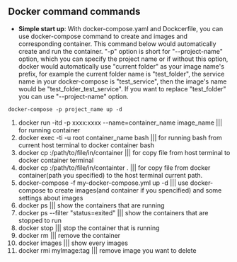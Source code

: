 Docker command commands
-----------------------
- **Simple start up**: With docker-compose.yaml and Dockcerfile, you can use docker-compose command to create and images and corresponding container. This command below would automatically create and run the container. "-p" option is short for "--project-name" option, which you can specify the project name or if without this option, docker would automatically use "current folder" as your image name's prefix, for example the current folder name is "test_folder", the service name in your docker-compose is "test_service", then the image's name would be "test_folder_test_service". If you want to replace "test_folder" you can use "--project-name" option.
```
docker-compose -p project_name up -d
```

1. docker run -itd -p xxxx:xxxx --name=container_name image_name		||| for running container
2. docker exec -ti -u root container_name bash					||| for running bash from current host terminal 
to docker container bash
3. docker cp <filename> <containter-name>:/path/to/file/in/container		||| for copy file from host terminal to docker container
terminal
4. docker cp <containter>:/path/to/file/in/containter . 			||| for copy file from docker container(path you specified)
to the host terminal current path.
5. docker-compose -f my-docker-compose.yml up -d				||| use docker-compose to create images(and container if 
you spencified) and some settings about images
6. docker ps									||| show the containers that are running
7. docker ps --filter "status=exited"						||| show the containers that are stopped to run
8. docker stop <container-id>							||| stop the container that is running
9. docker rm <container-id>							||| remove the container
10. docker images								||| show every images 
11. docker rmi myImage:tag							||| remove image you want to delete
